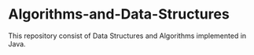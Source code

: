 # Algorithms-and-Data-Structures
This repository consist of Data Structures and Algorithms implemented in Java.

